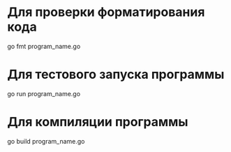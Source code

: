 # Для проверки форматирования кода
go fmt program_name.go

# Для тестового запуска программы
go run program_name.go

# Для компиляции программы
go build program_name.go
